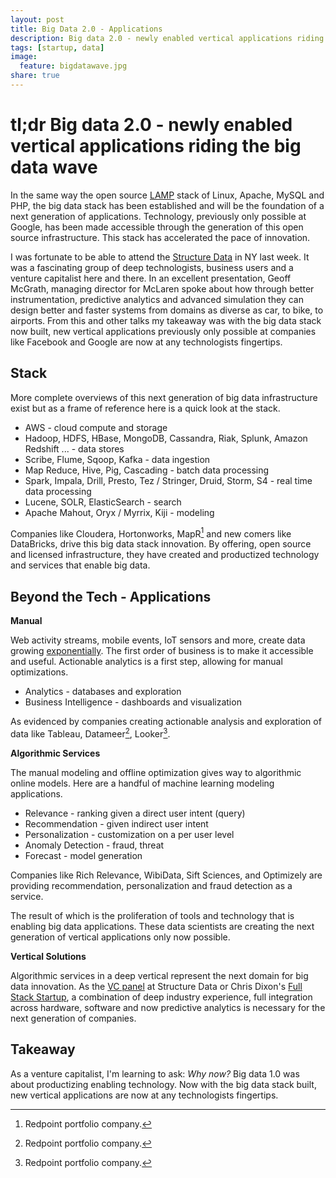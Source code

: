 ```yaml
---
layout: post
title: Big Data 2.0 - Applications
description: Big data 2.0 - newly enabled vertical applications riding the big data wave
tags: [startup, data]
image:
  feature: bigdatawave.jpg
share: true
---
```


# tl;dr Big data 2.0 - newly enabled vertical applications riding the big data wave

In the same way the open source [LAMP](http://en.wikipedia.org/wiki/LAMP_(software_bundle)) stack of Linux, Apache, MySQL and PHP, the big data stack has been established and will be the foundation of a next generation of applications.  Technology, previously only possible at Google, has been made accessible through the generation of this open source infrastructure.  This stack has accelerated the pace of innovation.

I was fortunate to be able to attend the [Structure Data](http://events.gigaom.com/structuredata-2014/) in NY last week.  It was a fascinating group of deep technologists, business users and a venture capitalist here and there.  In an excellent presentation, Geoff McGrath, managing director for McLaren spoke about how through better instrumentation, predictive analytics and advanced simulation they can design better and faster systems from domains as diverse as car, to bike, to airports.  From this and other talks my takeaway was with the big data stack now built, new vertical applications previously only possible at companies like Facebook and Google are now at any technologists fingertips.

## Stack

More complete overviews of this next generation of big data infrastructure exist but as a frame of reference here is a quick look at the stack.

* AWS - cloud compute and storage
* Hadoop, HDFS, HBase, MongoDB, Cassandra, Riak, Splunk, Amazon Redshift ... - data stores
* Scribe, Flume, Sqoop, Kafka - data ingestion
* Map Reduce, Hive, Pig, Cascading - batch data processing
* Spark, Impala, Drill, Presto, Tez / Stringer, Druid, Storm, S4 - real time data processing
* Lucene, SOLR, ElasticSearch - search
* Apache Mahout, Oryx / Myrrix, Kiji - modeling

Companies like Cloudera, Hortonworks, MapR[^1] and new comers like DataBricks, drive this big data stack innovation.  By offering, open source and licensed infrastructure, they have created and productized technology and services that enable big data.

## Beyond the Tech - Applications

**Manual**

Web activity streams, mobile events, IoT sensors and more, create data growing [exponentially](http://techcrunch.com/2010/08/04/schmidt-data/).  The first order of business is to make it accessible and useful.  Actionable analytics is a first step, allowing for manual optimizations.

* Analytics - databases and exploration
* Business Intelligence - dashboards and visualization

As evidenced by companies creating actionable analysis and exploration of data like Tableau, Datameer[^1], Looker[^1].

**Algorithmic Services**

The manual modeling and offline optimization gives way to algorithmic online models.  Here are a handful of machine learning modeling applications.

* Relevance - ranking given a direct user intent (query)
* Recommendation - given indirect user intent
* Personalization - customization on a per user level
* Anomaly Detection - fraud, threat
* Forecast - model generation

Companies like Rich Relevance, WibiData, Sift Sciences, and Optimizely are providing recommendation, personalization and fraud detection as a service.

The result of which is the proliferation of tools and technology that is enabling big data applications.  These data scientists are creating the next generation of vertical applications only now possible.

**Vertical Solutions**

Algorithmic services in a deep vertical represent the next domain for big data innovation.  As the [VC panel](http://gigaom.com/2014/03/19/the-sexy-era-of-big-data-is-over-as-vcs-turn-to-fund-unexpected-industries/) at Structure Data or Chris Dixon's [Full Stack Startup](http://www.cdixon.org/2014/03/15/full-stack-startups/), a combination of deep industry experience, full integration across hardware, software and now predictive analytics is necessary for the next generation of companies.

## Takeaway

As a venture capitalist, I'm learning to ask: *Why now?*  Big data 1.0 was about productizing enabling technology.  Now with the big data stack built, new vertical applications are now at any technologists fingertips.

[^1]: Redpoint portfolio company.